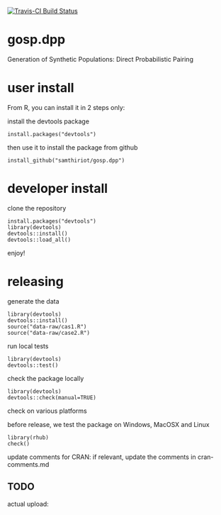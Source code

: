 [![Travis-CI Build Status](https://travis-ci.org/samthiriot/gosp.dpp.svg?branch=master)](https://travis-ci.org/samthiriot/gosp.dpp)

# gosp.dpp 

Generation of Synthetic Populations: Direct Probabilistic Pairing


# user install

From R, you can install it in 2 steps only:

install the devtools package 

    install.packages("devtools")
	
then use it to install the package from github

	install_github("samthiriot/gosp.dpp")


# developer install

clone the repository

    install.packages("devtools")
	library(devtools)
	devtools::install()
	devtools::load_all()

enjoy!


# releasing

generate the data

	library(devtools)
	devtools::install()
	source("data-raw/cas1.R")
	source("data-raw/case2.R")

run local tests

	library(devtools)
	devtools::test()

check the package locally

	library(devtools)
	devtools::check(manual=TRUE)

check on various platforms

before release, we test the package on Windows, MacOSX and Linux

	library(rhub)
	check()

update comments for CRAN: if relevant, update the comments in cran-comments.md


## TODO

actual upload:

